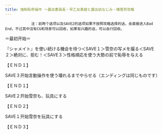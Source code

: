 ```yaml
---
title: 強制恥辱操作 ～露出委員長・早乙女美姫と露出幼なじみ・橘雪奈攻略
---
```


                注：前两个选项以及SAVE2的选项如果不按照攻略选择的话，会直接进入Bad End，不过其中没有CG和场景可以回收，如果有兴趣的话，可以自行回收。

＝最初开始＝

『シャメイト』を使い続ける機会を待つ＜SAVE１＞雪奈の写メを撮る＜SAVE２＞絶対に、拒む！＜SAVE３＞性格順応を使う大勢の前で恥辱を与える

【ＥＮＤ１】

SAVE３开始言動操作を使う壊れるまでやらせる（エンディングは同じものです）

【ＥＮＤ１】

SAVE２开始雪奈も、玩具にする

【ＥＮＤ２】

SAVE１开始雪奈を玩具にする

【ＥＮＤ３】
              
